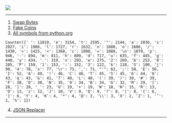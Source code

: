 ![](https://us-tuna-sounds-images.voicemod.net/68fbe60d-2dc8-4941-aad7-6c0c400758c9-1678117144117.jpg)

---

1. [Swap Bytes](source/swap_bytes.py)
2. [Fake Coins](source/fake_coins.py)
3. [All symbols from python.org](source/get_html_counter.py)

```bazaar
Counter({' ': 11819, 'e': 3154, 't': 2595, '"': 2144, 'a': 2036, 's': 2027, 'i': 1986, 'l': 1727, 'r': 1632, 'n': 1608, 'o': 1606, '/': 1430, '>': 1425, '<': 1360, 'c': 1090, '=': 1088, '\n': 1079, 'p': 946, '-': 894, 'm': 811, 'h': 809, 'd': 717, 'u': 635, 'f': 445, 'g': 440, 'y': 434, '.': 319, 'v': 293, 'w': 275, '2': 269, 'b': 253, '0': 205, 'P': 159, '1': 153, ':': 152, '3': 122, 'k': 118, 'S': 100, 'j': 90, '4': 78, 'x': 77, '\r': 73, ',': 71, "'": 62, ';': 58, 'E': 56, 'I': 52, 'A': 49, '!': 46, 'C': 46, 'T': 45, '5': 45, '6': 44, '8': 43, 'q': 43, '&': 41, '7': 40, 'L': 40, '(': 39, ')': 39, '#': 39, 'F': 38, 'D': 38, 'N': 35, '9': 34, 'B': 34, 'G': 32, 'M': 29, '[': 28, ']': 28, '_': 23, 'U': 19, '+': 19, 'W': 18, 'H': 15, 'R': 13, 'O': 13, 'z': 12, 'J': 10, 'V': 9, 'Q': 9, '?': 8, '|': 8, '{': 6, '}': 6, 'Y': 4, 'K': 4, '*': 4, '@': 3, '\\': 3, 'X': 2, 'Z': 1, '’': 1, '%': 1})
```

4. [JSON Replacer](source/json_replacer.py)
---